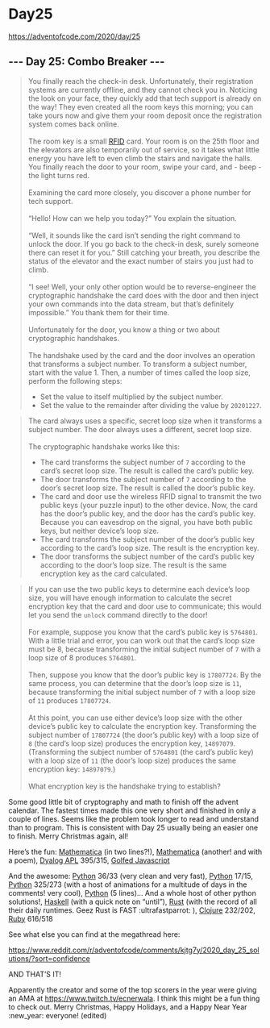 # Day25

https://adventofcode.com/2020/day/25

## --- Day 25: Combo Breaker ---

> You finally reach the check-in desk. Unfortunately, their registration systems are currently offline, and they cannot check you in. Noticing the look on your face, they quickly add that tech support is already on the way! They even created all the room keys this morning; you can take yours now and give them your room deposit once the registration system comes back online.\
> \
> The room key is a small [RFID](https://en.wikipedia.org/wiki/Radio-frequency_identification) card. Your room is on the 25th floor and the elevators are also temporarily out of service, so it takes what little energy you have left to even climb the stairs and navigate the halls. You finally reach the door to your room, swipe your card, and - beep - the light turns red.\
> \
> Examining the card more closely, you discover a phone number for tech support.\
> \
> “Hello! How can we help you today?” You explain the situation.\
> \
> “Well, it sounds like the card isn’t sending the right command to unlock the door. If you go back to the check-in desk, surely someone there can reset it for you.” Still catching your breath, you describe the status of the elevator and the exact number of stairs you just had to climb.\
> \
> “I see! Well, your only other option would be to reverse-engineer the cryptographic handshake the card does with the door and then inject your own commands into the data stream, but that’s definitely impossible.” You thank them for their time.\
> \
> Unfortunately for the door, you know a thing or two about cryptographic handshakes.\
> \
> The handshake used by the card and the door involves an operation that transforms a subject number. To transform a subject number, start with the value 1. Then, a number of times called the loop size, perform the following steps:
>
> - Set the value to itself multiplied by the subject number.
> - Set the value to the remainder after dividing the value by `20201227`.

> The card always uses a specific, secret loop size when it transforms a subject number. The door always uses a different, secret loop size.\
> \
> The cryptographic handshake works like this:
>
> - The card transforms the subject number of `7` according to the card’s secret loop size. The result is called the card’s public key.
> - The door transforms the subject number of `7` according to the door’s secret loop size. The result is called the door’s public key.
> - The card and door use the wireless RFID signal to transmit the two public keys (your puzzle input) to the other device. Now, the card has the door’s public key, and the door has the card’s public key. Because you can eavesdrop on the signal, you have both public keys, but neither device’s loop size.
> - The card transforms the subject number of the door’s public key according to the card’s loop size. The result is the encryption key.
> - The door transforms the subject number of the card’s public key according to the door’s loop size. The result is the same encryption key as the card calculated.

> If you can use the two public keys to determine each device’s loop size, you will have enough information to calculate the secret encryption key that the card and door use to communicate; this would let you send the `unlock` command directly to the door!\
> \
> For example, suppose you know that the card’s public key is `5764801`. With a little trial and error, you can work out that the card’s loop size must be 8, because transforming the initial subject number of `7` with a loop size of 8 produces `5764801`.\
> \
> Then, suppose you know that the door’s public key is `17807724`. By the same process, you can determine that the door’s loop size is `11`, because transforming the initial subject number of `7` with a loop size of `11` produces `17807724`.\
> \
> At this point, you can use either device’s loop size with the other device’s public key to calculate the encryption key. Transforming the subject number of `17807724` (the door’s public key) with a loop size of `8` (the card’s loop size) produces the encryption key, `14897079`. (Transforming the subject number of `5764801` (the card’s public key) with a loop size of `11` (the door’s loop size) produces the same encryption key: `14897079`.)\
> \
> What encryption key is the handshake trying to establish?

Some good little bit of cryptography and math to finish off the advent calendar. The fastest times made this one very short and finished in only a couple of lines. Seems like the problem took longer to read and understand than to program. This is consistent with Day 25 usually being an easier one to finish. Merry Christmas again, all!

Here’s the fun: [Mathematica](https://www.reddit.com/r/adventofcode/comments/kjtg7y/2020_day_25_solutions/ggysahy?utm_source=share&utm_medium=web2x&context=3) (in two lines?!), [Mathematica](https://www.reddit.com/r/adventofcode/comments/kjtg7y/2020_day_25_solutions/ggyv3do?utm_source=share&utm_medium=web2x&context=3) (another! and with a poem), [Dyalog APL](https://www.reddit.com/r/adventofcode/comments/kjtg7y/2020_day_25_solutions/ggysh1k?utm_source=share&utm_medium=web2x&context=3) 395/315, [Golfed Javascript](https://www.reddit.com/r/adventofcode/comments/kjtg7y/2020_day_25_solutions/gh12d13?utm_source=share&utm_medium=web2x&context=3)

And the awesome: [Python](https://www.reddit.com/r/adventofcode/comments/kjtg7y/2020_day_25_solutions/ggyvnnj?utm_source=share&utm_medium=web2x&context=3) 36/33 (very clean and very fast), [Python](https://www.reddit.com/r/adventofcode/comments/kjtg7y/2020_day_25_solutions/ggyrb6s?utm_source=share&utm_medium=web2x&context=3) 17/15, [Python](https://www.reddit.com/r/adventofcode/comments/kjtg7y/2020_day_25_solutions/ggyrmun?utm_source=share&utm_medium=web2x&context=3) 325/273 (with a host of animations for a multitude of days in the comments! very cool), [Python](https://www.reddit.com/r/adventofcode/comments/kjtg7y/2020_day_25_solutions/ggysxy3?utm_source=share&utm_medium=web2x&context=3) (5 lines)… And a whole host of other python solutions!, [Haskell](https://www.reddit.com/r/adventofcode/comments/kjtg7y/2020_day_25_solutions/ggz4pqd?utm_source=share&utm_medium=web2x&context=3) (with a quick note on “until”), [Rust](https://www.reddit.com/r/adventofcode/comments/kjtg7y/2020_day_25_solutions/gh084p5?utm_source=share&utm_medium=web2x&context=3) (with the record of all their daily runtimes. Geez Rust is FAST :ultrafastparrot: ), [Clojure](https://www.reddit.com/r/adventofcode/comments/kjtg7y/2020_day_25_solutions/ggyrt73?utm_source=share&utm_medium=web2x&context=3) 232/202, [Ruby](https://www.reddit.com/r/adventofcode/comments/kjtg7y/2020_day_25_solutions/ggyspxo?utm_source=share&utm_medium=web2x&context=3) 616/518

See what else you can find at the megathread here:

https://www.reddit.com/r/adventofcode/comments/kjtg7y/2020_day_25_solutions/?sort=confidence

AND THAT’S IT!

Apparently the creator and some of the top scorers in the year were giving an AMA at https://www.twitch.tv/ecnerwala. I think this might be a fun thing to check out. Merry Christmas, Happy Holidays, and a Happy Near Year :new_year: everyone! (edited)
